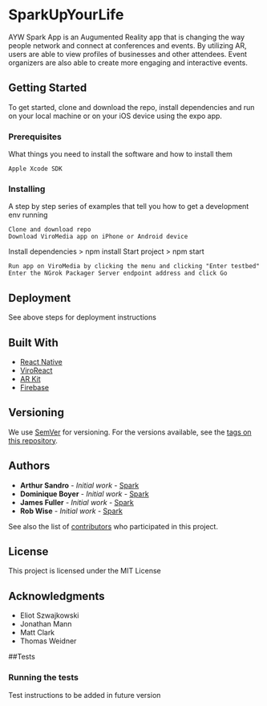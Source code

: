 # SparkUpYourLife

AYW Spark App is an Augumented Reality app that is changing the way people network and connect at conferences and events. By utilizing AR, users are able to view profiles of businesses and other attendees. Event organizers are also able to create more engaging and interactive events.

## Getting Started

To get started, clone and download the repo, install dependencies and run on your local machine or on your iOS device using the expo app.

### Prerequisites

What things you need to install the software and how to install them

```
Apple Xcode SDK
```

### Installing

A step by step series of examples that tell you how to get a development env running

```
Clone and download repo
Download ViroMedia app on iPhone or Android device
```

Install dependencies > npm install
Start project > npm start

```
Run app on ViroMedia by clicking the menu and clicking "Enter testbed"
Enter the NGrok Packager Server endpoint address and click Go
```

## Deployment

See above steps for deployment instructions

## Built With

- [React Native](https://facebook.github.io/react-native/)
- [ViroReact](https://viromedia.com/)
- [AR Kit](https://docs.expo.io/versions/latest/sdk/AR/)
- [Firebase](https://firebase.google.com/)

## Versioning

We use [SemVer](http://semver.org/) for versioning. For the versions available, see the [tags on this repository](https://github.com/AYW-Co-Augment-Your-World/SparkUpYourLife/tags).

## Authors

- **Arthur Sandro** - _Initial work_ - [Spark](https://github.com/AYW-Co-Augment-Your-World/SparkUpYourLife)
- **Dominique Boyer** - _Initial work_ - [Spark](https://github.com/AYW-Co-Augment-Your-World/SparkUpYourLife)
- **James Fuller** - _Initial work_ - [Spark](https://github.com/AYW-Co-Augment-Your-World/SparkUpYourLife)
- **Rob Wise** - _Initial work_ - [Spark](https://github.com/AYW-Co-Augment-Your-World/SparkUpYourLife)

See also the list of [contributors](https://github.com/AYW-Co-Augment-Your-World/SparkUpYourLife/graphs/contributors) who participated in this project.

## License

This project is licensed under the MIT License

## Acknowledgments

- Eliot Szwajkowski
- Jonathan Mann
- Matt Clark
- Thomas Weidner

##Tests

### Running the tests

Test instructions to be added in future version
